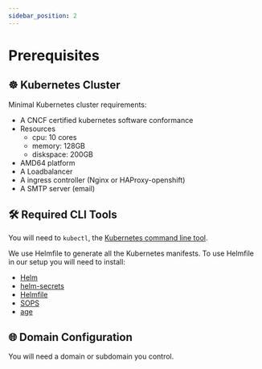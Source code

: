 ```yaml
---
sidebar_position: 2
---
```


# Prerequisites

## ☸️ Kubernetes Cluster

Minimal Kubernetes cluster requirements:

- A CNCF certified kubernetes software conformance
- Resources
  - cpu: 10 cores
  - memory: 128GB
  - diskspace: 200GB
- AMD64 platform
- A Loadbalancer
- A ingress controller (Nginx or HAProxy-openshift)
- A SMTP server (email)

## 🛠️ Required CLI Tools

You will need to `kubectl`, the [Kubernetes command line tool](https://kubernetes.io/docs/reference/kubectl/).

We use Helmfile to generate all the Kubernetes manifests. To use Helmfile in our setup you will
need to install:

- [Helm](https://helm.sh/docs/intro/install/)
- [helm-secrets](https://github.com/jkroepke/helm-secrets/wiki/Installation)
- [Helmfile](https://helmfile.readthedocs.io/en/latest/#installation)
- [SOPS](https://getsops.io/)
- [age](https://github.com/FiloSottile/age)

## 🌐 Domain Configuration

You will need a domain or subdomain you control.
